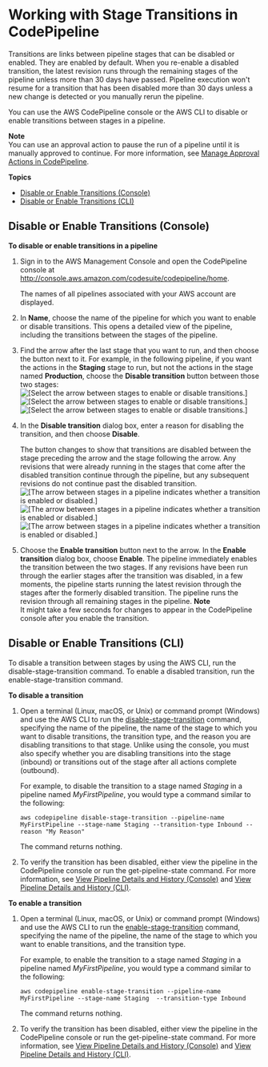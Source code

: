 # Working with Stage Transitions in CodePipeline<a name="transitions"></a>

Transitions are links between pipeline stages that can be disabled or enabled\. They are enabled by default\. When you re\-enable a disabled transition, the latest revision runs through the remaining stages of the pipeline unless more than 30 days have passed\. Pipeline execution won't resume for a transition that has been disabled more than 30 days unless a new change is detected or you manually rerun the pipeline\.

You can use the AWS CodePipeline console or the AWS CLI to disable or enable transitions between stages in a pipeline\.

**Note**  
You can use an approval action to pause the run of a pipeline until it is manually approved to continue\. For more information, see [Manage Approval Actions in CodePipeline](approvals.md)\. 

**Topics**
+ [Disable or Enable Transitions \(Console\)](#transitions-disable-enable-console)
+ [Disable or Enable Transitions \(CLI\)](#transitions-disable-enable-cli)

## Disable or Enable Transitions \(Console\)<a name="transitions-disable-enable-console"></a>

**To disable or enable transitions in a pipeline**

1. Sign in to the AWS Management Console and open the CodePipeline console at [http://console\.aws\.amazon\.com/codesuite/codepipeline/home](http://console.aws.amazon.com/codesuite/codepipeline/home)\.

   The names of all pipelines associated with your AWS account are displayed\.

1.  In **Name**, choose the name of the pipeline for which you want to enable or disable transitions\. This opens a detailed view of the pipeline, including the transitions between the stages of the pipeline\.

1. Find the arrow after the last stage that you want to run, and then choose the button next to it\. For example, in the following pipeline, if you want the actions in the **Staging** stage to run, but not the actions in the stage named **Production**, choose the **Disable transition** button between those two stages:  
![\[Select the arrow between stages to enable or disable transitions.\]](http://docs.aws.amazon.com/codepipeline/latest/userguide/images/codepipeline-enabled-transition-pol.png)![\[Select the arrow between stages to enable or disable transitions.\]](http://docs.aws.amazon.com/codepipeline/latest/userguide/)![\[Select the arrow between stages to enable or disable transitions.\]](http://docs.aws.amazon.com/codepipeline/latest/userguide/)

1. In the **Disable transition** dialog box, enter a reason for disabling the transition, and then choose **Disable**\.

   The button changes to show that transitions are disabled between the stage preceding the arrow and the stage following the arrow\. Any revisions that were already running in the stages that come after the disabled transition continue through the pipeline, but any subsequent revisions do not continue past the disabled transition\.   
![\[The arrow between stages in a pipeline indicates whether a transition is enabled or disabled.\]](http://docs.aws.amazon.com/codepipeline/latest/userguide/images/codepipeline-disabled-transition3-pol.png)![\[The arrow between stages in a pipeline indicates whether a transition is enabled or disabled.\]](http://docs.aws.amazon.com/codepipeline/latest/userguide/)![\[The arrow between stages in a pipeline indicates whether a transition is enabled or disabled.\]](http://docs.aws.amazon.com/codepipeline/latest/userguide/)

1. Choose the **Enable transition** button next to the arrow\. In the **Enable transition** dialog box, choose **Enable**\. The pipeline immediately enables the transition between the two stages\. If any revisions have been run through the earlier stages after the transition was disabled, in a few moments, the pipeline starts running the latest revision through the stages after the formerly disabled transition\. The pipeline runs the revision through all remaining stages in the pipeline\.
**Note**  
It might take a few seconds for changes to appear in the CodePipeline console after you enable the transition\.

## Disable or Enable Transitions \(CLI\)<a name="transitions-disable-enable-cli"></a>

To disable a transition between stages by using the AWS CLI, run the disable\-stage\-transition command\. To enable a disabled transition, run the enable\-stage\-transition command\. 

**To disable a transition**

1. Open a terminal \(Linux, macOS, or Unix\) or command prompt \(Windows\) and use the AWS CLI to run the [disable\-stage\-transition](http://docs.aws.amazon.com/cli/latest/reference/codepipeline/disable-stage-transition.html) command, specifying the name of the pipeline, the name of the stage to which you want to disable transitions, the transition type, and the reason you are disabling transitions to that stage\. Unlike using the console, you must also specify whether you are disabling transitions into the stage \(inbound\) or transitions out of the stage after all actions complete \(outbound\)\. 

   For example, to disable the transition to a stage named *Staging* in a pipeline named *MyFirstPipeline*, you would type a command similar to the following:

   ```
   aws codepipeline disable-stage-transition --pipeline-name MyFirstPipeline --stage-name Staging --transition-type Inbound --reason "My Reason"
   ```

   The command returns nothing\.

1. To verify the transition has been disabled, either view the pipeline in the CodePipeline console or run the get\-pipeline\-state command\. For more information, see [View Pipeline Details and History \(Console\)](pipelines-view-console.md) and [View Pipeline Details and History \(CLI\)](pipelines-view-cli.md)\.

**To enable a transition**

1. Open a terminal \(Linux, macOS, or Unix\) or command prompt \(Windows\) and use the AWS CLI to run the [enable\-stage\-transition](http://docs.aws.amazon.com/cli/latest/reference/codepipeline/enable-stage-transition.html) command, specifying the name of the pipeline, the name of the stage to which you want to enable transitions, and the transition type\.

   For example, to enable the transition to a stage named *Staging* in a pipeline named *MyFirstPipeline*, you would type a command similar to the following:

   ```
   aws codepipeline enable-stage-transition --pipeline-name MyFirstPipeline --stage-name Staging  --transition-type Inbound
   ```

   The command returns nothing\.

1. To verify the transition has been disabled, either view the pipeline in the CodePipeline console or run the get\-pipeline\-state command\. For more information, see [View Pipeline Details and History \(Console\)](pipelines-view-console.md) and [View Pipeline Details and History \(CLI\)](pipelines-view-cli.md)\.